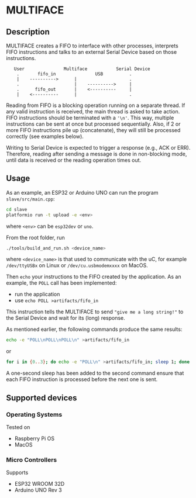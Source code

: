 # MULTIFACE

## Description
MULTIFACE creates a FIFO to interface with other processes, interprets FIFO instructions
and talks to an external Serial Device based on those instructions.

```
   User               Multiface           Serial Device 
    .       fifo_in               USB          .
    |    ---------->      |                    .
    .                     |    ---------->     |
    .      fifo_out       |    <----------     |
    |    <----------      |                    .
```

Reading from FIFO is a blocking operation running on a separate thread. If any
valid instruction is received, the main thread is asked to take action.
FIFO instructions should be terminated with a `'\n'`. This way, multiple instructions
can be sent at once but processed sequentially. Also, if 2 or more FIFO instructions
pile up (concatenate), they will still be processed correctly (see examples below).

Writing to Serial Device is expected to trigger a response (e.g., ACK or ERR).
Therefore, reading after sending a message is done in non-blocking mode, until
data is received or the reading operation times out.

## Usage
As an example, an ESP32 or Arduino UNO can run the program `slave/src/main.cpp`:

```bash
cd slave
platformio run -t upload -e <env>
```
where `<env>` can be `esp32dev` or `uno`.

From the root folder, run

```bash
./tools/build_and_run.sh <device_name>
```
where `<device_name>` is that used to communicate with the uC, for example 
`/dev/ttyUSBx` on Linux or `/dev/cu.usbmodemxxxx` on MacOS.

Then `echo` your instructions to the FIFO created by the application. As an
example, the `POLL` call has been implemented:
- run the application
- use `echo POLL >artifacts/fifo_in`

This instruction tells the MULTIFACE to send `"give me a long string!"` to the Serial Device
and wait for its (long) response.

As mentioned earlier, the following commands produce the same results:

```bash
echo -e "POLL\nPOLL\nPOLL\n" >artifacts/fifo_in
```
or
```bash
for i in {0..3}; do echo -e "POLL\n" >artifacts/fifo_in; sleep 1; done
```

A one-second sleep has been added to the second command ensure that each FIFO instruction is
processed before the next one is sent.

## Supported devices 
### Operating Systems 
Tested on
- Raspberry Pi OS
- MacOS

### Micro Controllers 
Supports
- ESP32 WROOM 32D
- Arduino UNO Rev 3
